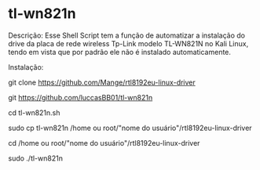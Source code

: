 # tl-wn821n
 Descrição: Esse Shell Script tem a função de automatizar a instalação do drive da placa de rede wireless Tp-Link modelo TL-WN821N no Kali Linux, 
 tendo em vista que por padrão ele não é instalado automaticamente.
 
 Instalação:
 
 git clone https://github.com/Mange/rtl8192eu-linux-driver
 
 git https://github.com/luccasBB01/tl-wn821n
 
 cd tl-wn821n.sh
  
 sudo cp tl-wn821n /home ou root/"nome do usuário"/rtl8192eu-linux-driver
 
 cd /home ou root/"nome do usuário"/rtl8192eu-linux-driver
 
 sudo ./tl-wn821n
